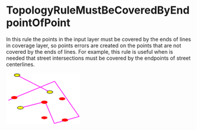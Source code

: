 # TopologyRuleMustBeCoveredByEndpointOfPoint
 In this rule the points in the input layer must be covered by the ends of lines in coverage layer, 
 so points errors are created on the points that are not covered by the ends of lines. 
 For example, this rule is useful when is needed that street intersections must be covered by the endpoints of street centerlines.
 
 ![Rule Image](https://github.com/Maureque/TopologyRuleMustBeCoveredByEndpointOfPoint/blob/master/MusteBeCoveredByEndpointOf_d/mustBeCoveredByEndpointOf.png "Rule image")
